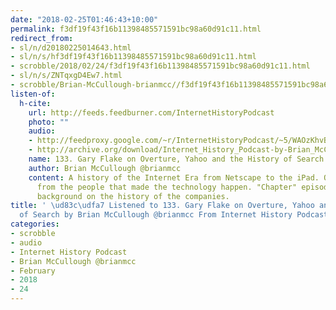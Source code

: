 ```yaml
---
date: "2018-02-25T01:46:43+10:00"
permalink: f3df19f43f16b11398485571591bc98a60d91c11.html
redirect_from:
- sl/n/d20180225014643.html
- sl/n/s/hf3df19f43f16b11398485571591bc98a60d91c11.html
- scrobble/2018/02/24/f3df19f43f16b11398485571591bc98a60d91c11.html
- sl/n/s/ZNTqxgD4Ew7.html
- scrobble/Brian-McCullough-brianmcc//f3df19f43f16b11398485571591bc98a60d91c11.html
listen-of:
  h-cite:
    url: http://feeds.feedburner.com/InternetHistoryPodcast
    photo: ""
    audio:
    - http://feedproxy.google.com/~r/InternetHistoryPodcast/~5/WAOzKhvBaxo/133._Gary_Flake_on_Overture_Yahoo_and_the_History_of_Search.mp3
    - http://archive.org/download/Internet_History_Podcast-by-Brian_McCullough/133_Gary_Flake_on_Overture_Yahoo_and_the_History_of_Search.mp3
    name: 133. Gary Flake on Overture, Yahoo and the History of Search
    author: Brian McCullough @brianmcc
    content: A history of the Internet Era from Netscape to the iPad. Oral histories
      from the people that made the technology happen. "Chapter" episodes providing
      background on the history of the companies.
title: ' \ud83c\udfa7 Listened to 133. Gary Flake on Overture, Yahoo and the History
  of Search by Brian McCullough @brianmcc From Internet History Podcast'
categories:
- scrobble
- audio
- Internet History Podcast
- Brian McCullough @brianmcc
- February
- 2018
- 24
---
```

